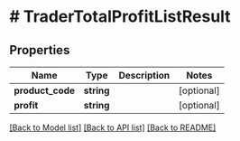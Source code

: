 # # TraderTotalProfitListResult

## Properties

Name | Type | Description | Notes
------------ | ------------- | ------------- | -------------
**product_code** | **string** |  | [optional]
**profit** | **string** |  | [optional]

[[Back to Model list]](../../README.md#models) [[Back to API list]](../../README.md#endpoints) [[Back to README]](../../README.md)
